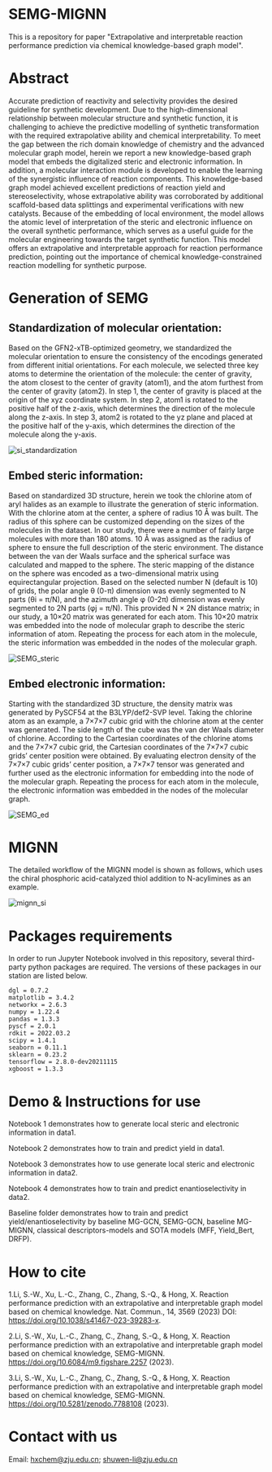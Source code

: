 # SEMG-MIGNN
This is a repository for paper "Extrapolative and interpretable reaction performance prediction via chemical knowledge-based graph model".

# Abstract

Accurate prediction of reactivity and selectivity provides the desired guideline for synthetic development. Due to the high-dimensional relationship between molecular structure and synthetic function, it is challenging to achieve the predictive modelling of synthetic transformation with the required extrapolative ability and chemical interpretability. To meet the gap between the rich domain knowledge of chemistry and the advanced molecular graph model, herein we report a new knowledge-based graph model that embeds the digitalized steric and electronic information. In addition, a molecular interaction module is developed to enable the learning of the synergistic influence of reaction components. This knowledge-based graph model achieved excellent predictions of reaction yield and stereoselectivity, whose extrapolative ability was corroborated by additional scaffold-based data splittings and experimental verifications with new catalysts. Because of the embedding of local environment, the model allows the atomic level of interpretation of the steric and electronic influence on the overall synthetic performance, which serves as a useful guide for the molecular engineering towards the target synthetic function. This model offers an extrapolative and interpretable approach for reaction performance prediction, pointing out the importance of chemical knowledge-constrained reaction modelling for synthetic purpose. 

# Generation of SEMG

## Standardization of molecular orientation:

Based on the GFN2-xTB-optimized geometry, we standardized the molecular orientation to ensure the consistency of the encodings generated from different initial orientations. For each molecule, we selected three key atoms to determine the orientation of the molecule: the center of gravity, the atom closest to the center of gravity (atom1), and the atom furthest from the center of gravity (atom2). In step 1, the center of gravity is placed at the origin of the xyz coordinate system. In step 2, atom1 is rotated to the positive half of the z-axis, which determines the direction of the molecule along the z-axis. In step 3, atom2 is rotated to the yz plane and placed at the positive half of the y-axis, which determines the direction of the molecule along the y-axis.

![si_standardization](https://github.com/Shuwen-Li/SEMG-MIGNN/blob/main/picture/si_standardization.jpg)

## Embed steric information:

Based on standardized 3D structure, herein we took the chlorine atom of aryl halides as an example to illustrate the generation of steric information. With the chlorine atom at the center, a sphere of radius 10 Å was built. The radius of this sphere can be customized depending on the sizes of the molecules in the dataset. In our study, there were a number of fairly large molecules with more than 180 atoms. 10 Å was assigned as the radius of sphere to ensure the full description of the steric environment. The distance between the van der Waals surface and the spherical surface was calculated and mapped to the sphere. The steric mapping of the distance on the sphere was encoded as a two-dimensional matrix using equirectangular projection. Based on the selected number N (default is 10) of grids, the polar angle θ (0-π) dimension was evenly segmented to N parts (θi = π/N), and the azimuth angle φ (0-2π) dimension was evenly segmented to 2N parts (φj = π/N). This provided N × 2N distance matrix; in our study, a 10×20 matrix was generated for each atom. This 10×20 matrix was embedded into the node of molecular graph to describe the steric information of atom. Repeating the process for each atom in the molecule, the steric information was embedded in the nodes of the molecular graph.

![SEMG_steric](https://github.com/Shuwen-Li/SEMG-MIGNN/blob/main/picture/SEMG_steric.jpg)

## Embed electronic information:

Starting with the standardized 3D structure, the density matrix was generated by PySCF54 at the B3LYP/def2-SVP level. Taking the chlorine atom as an example, a 7×7×7 cubic grid with the chlorine atom at the center was generated. The side length of the cube was the van der Waals diameter of chlorine. According to the Cartesian coordinates of the chlorine atoms and the 7×7×7 cubic grid, the Cartesian coordinates of the 7×7×7 cubic grids’ center position were obtained. By evaluating electron density of the 7×7×7 cubic grids’ center position, a 7×7×7 tensor was generated and further used as the electronic information for embedding into the node of the molecular graph. Repeating the process for each atom in the molecule, the electronic information was embedded in the nodes of the molecular graph.

![SEMG_ed](https://github.com/Shuwen-Li/SEMG-MIGNN/blob/main/picture/SEMG_ed.jpg)

# MIGNN

The detailed workflow of the MIGNN model is shown as follows, which uses the chiral phosphoric acid-catalyzed thiol addition to N-acylimines as an example. 

![mignn_si](https://user-images.githubusercontent.com/71930017/188142704-cbf56a26-f2d0-4d69-a768-44d57d6f3f0d.jpg)

# Packages requirements
In order to run Jupyter Notebook involved in this repository, several third-party python packages are required. The versions of these packages in our station are listed below.
```
dgl = 0.7.2
matplotlib = 3.4.2
networkx = 2.6.3
numpy = 1.22.4  
pandas = 1.3.3 
pyscf = 2.0.1
rdkit = 2022.03.2   
scipy = 1.4.1 
seaborn = 0.11.1 
sklearn = 0.23.2  
tensorflow = 2.8.0-dev20211115
xgboost = 1.3.3 
```

# Demo & Instructions for use


Notebook 1 demonstrates how to generate local steric and electronic information in data1.

Notebook 2 demonstrates how to train and predict yield in data1.

Notebook 3 demonstrates how to use generate local steric and electronic information in data2.

Notebook 4 demonstrates how to train and predict enantioselectivity in data2.

Baseline folder demonstrates how to train and predict yield/enantioselectivity by baseline MG-GCN, SEMG-GCN, baseline MG-MIGNN, classical descriptors-models and SOTA models (MFF, Yield_Bert, DRFP).


# How to cite
1.Li, S.-W., Xu, L.-C., Zhang, C., Zhang, S.-Q., & Hong, X. Reaction performance prediction with an extrapolative and interpretable graph model based on chemical knowledge. Nat. Commun., 14, 3569 (2023) DOI: https://doi.org/10.1038/s41467-023-39283-x. 

2.Li, S.-W., Xu, L.-C., Zhang, C., Zhang, S.-Q., & Hong, X. Reaction performance prediction with an extrapolative and interpretable graph model based on chemical knowledge, SEMG-MIGNN. https://doi.org/10.6084/m9.figshare.2257 (2023).

3.Li, S.-W., Xu, L.-C., Zhang, C., Zhang, S.-Q., & Hong, X. Reaction performance prediction with an extrapolative and interpretable graph model based on chemical knowledge, SEMG-MIGNN. https://doi.org/10.5281/zenodo.7788108 (2023).

# Contact with us
Email: hxchem@zju.edu.cn; shuwen-li@zju.edu.cn
